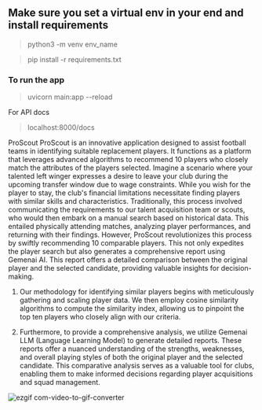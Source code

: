 ## Make sure you set a virtual env in your end and install requirements 

> python3 -m venv env_name

> pip install -r requirements.txt

### To run the app

> uvicorn main:app --reload

For API docs
> localhost:8000/docs


ProScout
ProScout is an innovative application designed to assist football teams in identifying suitable replacement players. It functions as a platform that leverages advanced algorithms to recommend 10 players who closely match the attributes of the players selected. Imagine a scenario where your talented left winger expresses a desire to leave your club during the upcoming transfer window due to wage constraints. While you wish for the player to stay, the club's financial limitations necessitate finding players with similar skills and characteristics. Traditionally, this process involved communicating the requirements to our talent acquisition team or scouts, who would then embark on a manual search based on historical data. This entailed physically attending matches, analyzing player performances, and returning with their findings. However, ProScout revolutionizes this process by swiftly recommending 10 comparable players. This not only expedites the player search but also generates a comprehensive report using Gemenai AI. This report offers a detailed comparison between the original player and the selected candidate, providing valuable insights for decision-making.

1. Our methodology for identifying similar players begins with meticulously gathering and scaling player data. We then employ cosine similarity algorithms to compute the similarity index, allowing us to pinpoint the top ten players who closely align with our criteria.

2. Furthermore, to provide a comprehensive analysis, we utilize Gemenai LLM (Language Learning Model) to generate detailed reports. These reports offer a nuanced understanding of the strengths, weaknesses, and overall playing styles of both the original player and the selected candidate. This comparative analysis serves as a valuable tool for clubs, enabling them to make informed decisions regarding player acquisitions and squad management.

![ezgif com-video-to-gif-converter](https://github.com/asheshh-lal/Scouting/assets/87692027/f5794b2c-edfb-4334-a68a-357481e252b7)
